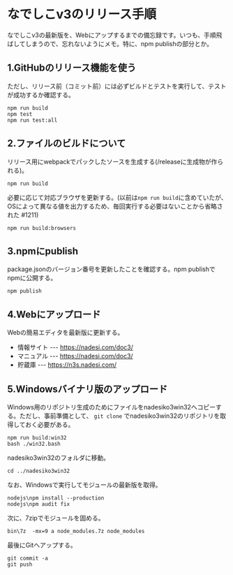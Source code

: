 # なでしこv3のリリース手順

なでしこv3の最新版を、Webにアップするまでの備忘録です。いつも、手順飛ばしてしまうので、忘れないようにメモ。特に、npm publishの部分とか。

## 1.GitHubのリリース機能を使う

ただし、リリース前（コミット前）には必ずビルドとテストを実行して、テストが成功するか確認する。

```shell
npm run build
npm test
npm run test:all
```

## 2.ファイルのビルドについて

リリース用にwebpackでパックしたソースを生成する(/releaseに生成物が作られる)。

```shell
npm run build
```

必要に応じて対応ブラウザを更新する。(以前は`npm run build`に含めていたが、OSによって異なる値を出力するため、毎回実行する必要はないことから省略された #1211)

```shell
npm run build:browsers
```

## 3.npmにpublish

package.jsonのバージョン番号を更新したことを確認する。npm publishでnpmに公開する。

```shell
npm publish
```

## 4.Webにアップロード

Webの簡易エディタを最新版に更新する。

- 情報サイト --- https://nadesi.com/doc3/
- マニュアル --- https://nadesi.com/doc3/
- 貯蔵庫 --- https://n3s.nadesi.com/

## 5.Windowsバイナリ版のアップロード

Windows用のリポジトリ生成のためにファイルをnadesiko3win32へコピーする。ただし、事前準備として、 `git clone` でnadesiko3win32のリポジトリを取得しておく必要がある。

```shell
npm run build:win32
bash ./win32.bash
```

nadesiko3win32のフォルダに移動。

```shell
cd ../nadesiko3win32
```

なお、Windowsで実行してモジュールの最新版を取得。

```shell
nodejs\npm install --production
nodejs\npm audit fix
```

次に、7zipでモジュールを固める。

```shell
bin\7z  -mx=9 a node_modules.7z node_modules
```

最後にGitへアップする。

```shell
git commit -a
git push
```

